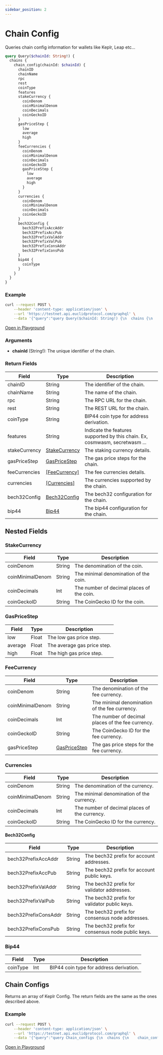 ```yaml
---
sidebar_position: 2
---
```


# Chain Config

Queries chain config information for wallets like Keplr, Leap etc...

```graphql
query Query($chainId: String!) {
  chains {
    chain_config(chainId: $chainId) {
      chainID
      chainName
      rpc
      rest
      coinType
      features
      stakeCurrency {
        coinDenom
        coinMinimalDenom
        coinDecimals
        coinGeckoID
      }
      gasPriceStep {
        low
        average
        high
      }
      feeCurrencies {
        coinDenom
        coinMinimalDenom
        coinDecimals
        coinGeckoID
        gasPriceStep {
          low
          average
          high
        }
      }
      currencies {
        coinDenom
        coinMinimalDenom
        coinDecimals
        coinGeckoID
      }
      bech32Config {
        bech32PrefixAccAddr
        bech32PrefixAccPub
        bech32PrefixValAddr
        bech32PrefixValPub
        bech32PrefixConsAddr
        bech32PrefixConsPub
      }
      bip44 {
        coinType
      }
    }
  }
}
```
### Example

```bash
curl --request POST \
    --header 'content-type: application/json' \
    --url 'https://testnet.api.euclidprotocol.com/graphql' \
    --data '{"query":"query Query($chainId: String!) {\n  chains {\n    chain_config(chainId: $chainId) {\n      chainID\n      chainName\n      rpc\n      rest\n      coinType\n      features\n      stakeCurrency {\n        coinDenom\n        coinMinimalDenom\n        coinDecimals\n        coinGeckoID\n      }\n      gasPriceStep {\n        low\n        average\n        high\n      }\n      feeCurrencies {\n        coinDenom\n        coinMinimalDenom\n        coinDecimals\n        coinGeckoID\n        gasPriceStep {\n          low\n          average\n          high\n        }\n      }\n      currencies {\n        coinDenom\n        coinMinimalDenom\n        coinDecimals\n        coinGeckoID\n      }\n      bech32Config {\n        bech32PrefixAccAddr\n        bech32PrefixAccPub\n        bech32PrefixValAddr\n        bech32PrefixValPub\n        bech32PrefixConsAddr\n        bech32PrefixConsPub\n      }\n      bip44 {\n        coinType\n      }\n    }\n  }\n}","variables":{"chainId":"nibiru-testnet-1"}}'
```

[Open in Playground](https://testnet.api.euclidprotocol.com/?explorerURLState=N4IgJg9gxgrgtgUwHYBcQC4QEcYIE4CeABAIq6EAUAJFABYCGAlkgJJjpEDKKezA5gEIAlEWAAdJESJ0mSAM6iJUqTOYB9KBCQAzRnwqrW7IjQbM2I8ZOUqzrACJKb0uwDl6iJzbwAHKF%2BU8BDkUAJUIZgAVAh8EMKJtBHoUGCC5eJD6AGsEAGFUoKQoYitnZU1me2QIOHjw5gBZZkY4egAbKqQauukIpCqoFvb06zKKpABxBCgsiBZHUeUAX3i%2BejkABV4oBG4EH0VFmzaIAHce%2BgA3fHo%2BOKPlWj1aeJWHxLyC5EHgw7L6-rVWoPAFNJBDDpAnrjAYQkb-XrMKYzOYLBFrTbbXYofZ-BFEE7nEHKK43O49KRPPgvYlvMp05ywPCFH4KUr-GFQ4njMEQzrdbl9WGtNrwjl9ZGzeaveIAI2mtAAzAAmXJaXR8PFleV0FVbBC6AAeAEEoFBjWAwHgejqlcr9UbTVANjBZTaFXqgkaAGrtC1W926%2B1exiG31tF1u4m2z0G0Nq%2BT%2B63Rj3BuOGhObV0yh6yxg%2BAAsBa1jL60ViOZsDLeSxAABoQJd6Lx6LK2sEMCArGIQIY2D2OD3wXm8DAALQ4kJIBAoMcARh7ElrSyAA)

### Arguments

- **chainId** (String!): The unique identifier of the chain.

### Return Fields

| Field                  | Type   | Description                                             |
|------------------------|--------|---------------------------------------------------------|
| chainID                | String | The identifier of the chain.                     |
| chainName              | String | The name of the chain.                                  |
| rpc                    | String | The RPC URL for the chain.                              |
| rest                   | String | The REST URL for the chain.                             |
| coinType               | String | BIP44 coin type for address derivation.                 |
| features               | String | Indicate the features supported by this chain. Ex, cosmwasm, secretwasm ...           |
| stakeCurrency          | [StakeCurrency](#stakecurrency) | The staking currency details.                          |
| gasPriceStep           | [GasPriceStep](#gaspricestep) | The gas price steps for the chain.                       |
| feeCurrencies          | [[FeeCurrency]](#feecurrency) | The fee currencies details.                             |
| currencies             | [[Currencies]](#currencies) | The currencies supported by the chain.                 |
| bech32Config           | [Bech32Config](#bech32config) | The bech32 configuration for the chain.                 |
| bip44                  | [Bip44](#bip44) | The bip44 configuration for the chain.                  |

## Nested Fields

### StakeCurrency

| Field              | Type        | Description                                             |
|--------------------|-------------|---------------------------------------------------------|
| coinDenom          | String      | The denomination of the coin.                          |
| coinMinimalDenom   | String      | The minimal denomination of the coin.                 |
| coinDecimals       | Int         | The number of decimal places of the coin.               |
| coinGeckoID        | String      | The CoinGecko ID for the coin.                          |

### GasPriceStep

| Field              | Type        | Description                                             |
|--------------------|-------------|---------------------------------------------------------|
| low                | Float       | The low gas price step.                                 |
| average            | Float       | The average gas price step.                             |
| high               | Float       | The high gas price step.                                |

### FeeCurrency

| Field              | Type        | Description                                             |
|--------------------|-------------|---------------------------------------------------------|
| coinDenom          | String      | The denomination of the fee currency.                   |
| coinMinimalDenom   | String      | The minimal denomination of the fee currency.           |
| coinDecimals       | Int         | The number of decimal places of the fee currency.       |
| coinGeckoID        | String      | The CoinGecko ID for the fee currency.                  |
| gasPriceStep       | [GasPriceStep](#gaspricestep) | The gas price steps for the fee currency.                |

### Currencies

| Field              | Type        | Description                                             |
|--------------------|-------------|---------------------------------------------------------|
| coinDenom          | String      | The denomination of the currency.                       |
| coinMinimalDenom   | String      | The minimal denomination of the currency.               |
| coinDecimals       | Int         | The number of decimal places of the currency.           |
| coinGeckoID        | String      | The CoinGecko ID for the currency.                      |

#### Bech32Config

| Field              | Type        | Description                                             |
|--------------------|-------------|---------------------------------------------------------|
| bech32PrefixAccAddr | String      | The bech32 prefix for account addresses.                |
| bech32PrefixAccPub  | String      | The bech32 prefix for account public keys.              |
| bech32PrefixValAddr | String      | The bech32 prefix for validator addresses.              |
| bech32PrefixValPub  | String      | The bech32 prefix for validator public keys.            |
| bech32PrefixConsAddr | String     | The bech32 prefix for consensus node addresses.         |
| bech32PrefixConsPub  | String     | The bech32 prefix for consensus node public keys.       |

### Bip44

| Field              | Type        | Description                                             |
|--------------------|-------------|---------------------------------------------------------|
| coinType           | Int         | BIP44 coin type for address derivation.                 |

## Chain Configs

Returns an array of Keplr Config. The return fields are the same as the ones described above.

### Example

```bash
curl --request POST \
    --header 'content-type: application/json' \
    --url 'https://testnet.api.euclidprotocol.com/graphql' \
    --data '{"query":"query Chain_configs {\n  chains {\n    chain_configs {\n      chainID\n      chainName\n      rpc\n      rest\n      coinType\n      features\n      stakeCurrency {\n        coinDenom\n        coinMinimalDenom\n        coinDecimals\n        coinGeckoID\n      }\n      gasPriceStep {\n        low\n        average\n        high\n      }\n      feeCurrencies {\n        coinDenom\n        coinMinimalDenom\n        coinDecimals\n        coinGeckoID\n        gasPriceStep {\n          low\n          average\n          high\n        }\n      }\n      currencies {\n        coinDenom\n        coinMinimalDenom\n        coinDecimals\n        coinGeckoID\n      }\n      bech32Config {\n        bech32PrefixAccAddr\n        bech32PrefixAccPub\n        bech32PrefixValAddr\n        bech32PrefixValPub\n        bech32PrefixConsAddr\n        bech32PrefixConsPub\n      }\n      bip44 {\n        coinType\n      }\n    }\n  }\n}"}'
```

[Open in Playground](https://testnet.api.euclidprotocol.com/?explorerURLState=N4IgJg9gxgrgtgUwHYBcQC4QEcYIE4CeABAMIAWAhgJZID6UESAZlQOYDORwAOkkUVEo1OPPvwFC6DZmxG9x4wdSQBJACLyFE5QDkKiTQrwAHKIfF4E7FOf4MaAFQLGEtokwQUUMS%2BzfWKAGsEEh9LJChiUS1FCBo1ZAg4Nzs4pABZGio4CgAbBKQklIE0hKhsvL8xGPskAHEEKECIdTcAXzdWCnYABTwqKAQAZRQEYy5i3IgAd2KKADd8ClZXaq0yNjJ2tw8QsORyqwm1hVqCopPYmkykCvzE5MvU%2BMa7qpjn%2Bsbm1qeiLt6-UGIzGxw%2B4imsz%2B-AWSxWxX4G1YWz%2BHUuaJq%2BwiVCO0Q%2BZwexVqNzu50e4IJ5RyuXe%2BLSDSaLQ06LcACNGmQAMwAJhIjBYrDBH3Zgh5fQQLAAHgBBKBQaVgMB4Yoirnc8VS2VQHowVkqjliyxSgBqeQVSv1ovVRqoktNuR1er%2BqsNEttfKQ7HNyudButbslHt6uu2l1ZVGMABZI0KamknC5QwoMUQ0W0QAAaEDzCj9Cis3JWDAgEBtIA)